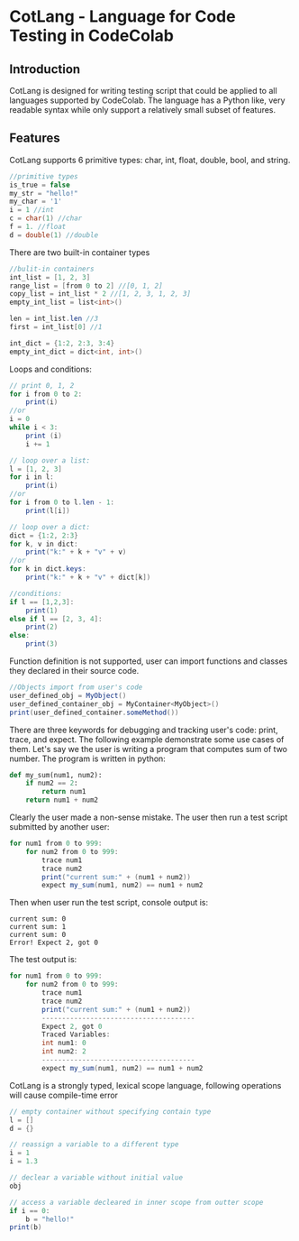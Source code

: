# CotLang - Language for Code Testing in CodeColab

## Introduction
CotLang is designed for writing testing script that could be applied to all languages supported by CodeColab. The language has a Python like, very readable syntax while only support a relatively small subset of features. 

## Features 
CotLang supports 6 primitive types: char, int, float, double, bool, and string.
```Java
//primitive types
is_true = false
my_str = "hello!"
my_char = '1'
i = 1 //int
c = char(1) //char
f = 1. //float
d = double(1) //double
```
There are two built-in container types
```Java
//bulit-in containers
int_list = [1, 2, 3]
range_list = [from 0 to 2] //[0, 1, 2]
copy_list = int_list * 2 //[1, 2, 3, 1, 2, 3]
empty_int_list = list<int>()

len = int_list.len //3
first = int_list[0] //1

int_dict = {1:2, 2:3, 3:4}
empty_int_dict = dict<int, int>()
```
Loops and conditions:
```Java
// print 0, 1, 2
for i from 0 to 2:
    print(i)
//or
i = 0
while i < 3:
    print (i)
    i += 1

// loop over a list:
l = [1, 2, 3]
for i in l:
    print(i)
//or
for i from 0 to l.len - 1:
    print(l[i])

// loop over a dict:
dict = {1:2, 2:3}
for k, v in dict:
    print("k:" + k + "v" + v)
//or
for k in dict.keys:
    print("k:" + k + "v" + dict[k])

//conditions:
if l == [1,2,3]:
    print(1)
else if l == [2, 3, 4]:
    print(2)
else:
    print(3)
```

Function definition is not supported, user can import functions and classes they declared in their source code. 
```Java
//Objects import from user's code
user_defined_obj = MyObject()
user_defined_container_obj = MyContainer<MyObject>()
print(user_defined_container.someMethod())
``` 
There are three keywords for debugging and tracking user's code: print, trace, and expect. The following example demonstrate some use cases of them. Let's say we the user is writing a program that computes sum of two number. The program is written in python:
```Python
def my_sum(num1, num2):
    if num2 == 2:
        return num1
    return num1 + num2
```
Clearly the user made a non-sense mistake. The user then run a test script submitted by another user:
```Java
for num1 from 0 to 999:
    for num2 from 0 to 999:
        trace num1
        trace num2
        print("current sum:" + (num1 + num2))
        expect my_sum(num1, num2) == num1 + num2 
```
Then when user run the test script, console output is:
```
current sum: 0
current sum: 1
current sum: 0
Error! Expect 2, got 0
```
The test output is:
```Java
for num1 from 0 to 999:
    for num2 from 0 to 999:
        trace num1
        trace num2
        print("current sum:" + (num1 + num2))
        --------------------------------------
        Expect 2, got 0
        Traced Variables:
        int num1: 0
        int num2: 2
        --------------------------------------
        expect my_sum(num1, num2) == num1 + num2 
```

CotLang is a strongly typed, lexical scope language, following operations will cause compile-time error
```Java
// empty container without specifying contain type
l = [] 
d = {}

// reassign a variable to a different type
i = 1
i = 1.3

// declear a variable without initial value
obj

// access a variable decleared in inner scope from outter scope
if i == 0:
    b = "hello!"
print(b)
```

